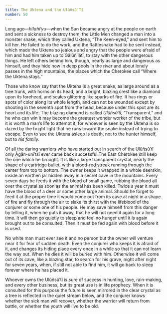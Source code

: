 ```yaml
---
title: The Uktena and the Ulûñsû′Tĭ
number: 50
---
```


Long ago—_hĭlahi′yu_—when the Sun became angry at the people on earth and sent a sickness to destroy them, the Little Men changed a man into a monster snake, which they called Uktena, “The Keen-eyed,” and sent him to kill her. He failed to do the work, and the Rattlesnake had to be sent instead, which made the Uktena so jealous and angry that the people were afraid of him and had him taken up to Gălûñ′lătĭ, to stay with the other dangerous things. He left others behind him, though, nearly as large and dangerous as himself, and they hide now in deep pools in the river and about lonely passes in the high mountains, the places which the Cherokee call “Where the Uktena stays.”

Those who know say that the Uktena is a great snake, as large around as a tree trunk, with horns on its head, and a bright, blazing crest like a diamond upon its forehead, and scales glittering like sparks of fire. It has rings or spots of color along its whole length, and can not be wounded except by shooting in the seventh spot from the head, because under this spot are its heart and its life. The blazing diamond is called _Ulûñsû′tĭ_, “Transparent,” and he who can win it may become the greatest wonder worker of the tribe, but it is worth a man’s life to attempt it, for whoever is seen by the Uktena is so dazed by the bright light that he runs toward the snake instead of trying to escape. Even to see the Uktena asleep is death, not to the hunter himself, but to _his family_.

Of all the daring warriors who have started out in search of the Ulûñsû′tĭ only Âgăn-uni′tsĭ ever came back successful.The East Cherokee still keep the one which he brought. It is like a large transparent crystal, nearly the shape of a cartridge bullet, with a blood-red streak running through the center from top to bottom. The owner keeps it wrapped in a whole deerskin, inside an earthen jar hidden away in a secret cave in the mountains. Every seven days he feeds it with the blood of small game, rubbing the blood all over the crystal as soon as the animal has been killed. Twice a year it must have the blood of a deer or some other large animal. Should he forget to feed it at the proper time it would come out from its cave at night in a shape of fire and fly through the air to slake its thirst with the lifeblood of the conjurer or some one of his people. He may save himself from this danger by telling it, when he puts it away, that he will not need it again for a long time. It will then go quietly to sleep and feel no hunger until it is again brought out to be consulted. Then it must be fed again with blood before it is used.

No white man must ever see it and no person but the owner will venture near it for fear of sudden death. Even the conjurer who keeps it is afraid of it, and changes its hiding place every once in a while so that it can not learn the way out. When he dies it will be buried with him. Otherwise it will come out of its cave, like a blazing star, to search for his grave, night after night for seven years, when, if still not able to find him, it will go back to sleep forever where he has placed it.

Whoever owns the Ulûñsû′tĭ is sure of success in hunting, love, rain-making, and every other business, but its great use is in life prophecy. When it is consulted for this purpose the future is seen mirrored in the clear crystal as a tree is reflected in the quiet stream below, and the conjurer knows whether the sick man will recover, whether the warrior will return from battle, or whether the youth will live to be old.
